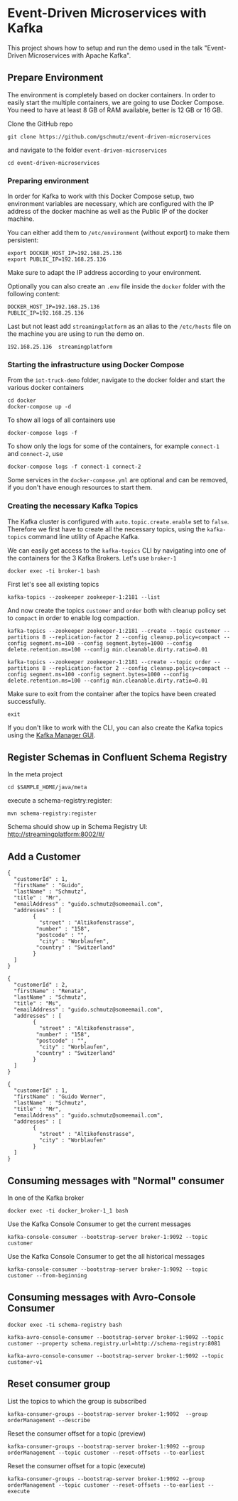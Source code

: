 # Event-Driven Microservices with Kafka

This project shows how to setup and run the demo used in the talk "Event-Driven Microservices with Apache Kafka".  

## Prepare Environment

The environment is completely based on docker containers. In order to easily start the multiple containers, we are going to use Docker Compose. You need to have at least 8 GB of RAM available, better is 12 GB or 16 GB. 

Clone the GitHub repo

```
git clone https://github.com/gschmutz/event-driven-microservices
```

and navigate to the folder `event-driven-microservices`

```
cd event-driven-microservices
```

### Preparing environment

In order for Kafka to work with this Docker Compose setup, two environment variables are necessary, which are configured with the IP address of the docker machine as well as the Public IP of the docker machine. 

You can either add them to `/etc/environment` (without export) to make them persistent:

```
export DOCKER_HOST_IP=192.168.25.136
export PUBLIC_IP=192.168.25.136
```

Make sure to adapt the IP address according to your environment. 

Optionally you can also create an `.env` file inside the `docker` folder with the following content:

```
DOCKER_HOST_IP=192.168.25.136
PUBLIC_IP=192.168.25.136
```

Last but not least add `streamingplatform` as an alias to the `/etc/hosts` file on the machine you are using to run the demo on.

```
192.168.25.136	streamingplatform
```

### Starting the infrastructure using Docker Compose

From the `iot-truck-demo` folder, navigate to the docker folder and start the various docker containers 

```
cd docker
docker-compose up -d
```

To show all logs of all containers use

```
docker-compose logs -f
```

To show only the logs for some of the containers, for example `connect-1` and `connect-2`, use

```
docker-compose logs -f connect-1 connect-2
```

Some services in the `docker-compose.yml` are optional and can be removed, if you don't have enough resources to start them. 

### Creating the necessary Kafka Topics

The Kafka cluster is configured with `auto.topic.create.enable` set to `false`. Therefore we first have to create all the necessary topics, using the `kafka-topics` command line utility of Apache Kafka. 

We can easily get access to the `kafka-topics` CLI by navigating into one of the containers for the 3 Kafka Brokers. Let's use `broker-1`

```
docker exec -ti broker-1 bash
```

First let's see all existing topics

```
kafka-topics --zookeeper zookeeper-1:2181 --list
```

And now create the topics `customer` and `order` both with cleanup policy set to `compact` in order to enable log compaction. 

```
kafka-topics --zookeeper zookeeper-1:2181 --create --topic customer --partitions 8 --replication-factor 2 --config cleanup.policy=compact --config segment.ms=100 --config segment.bytes=1000 --config delete.retention.ms=100 --config min.cleanable.dirty.ratio=0.01

kafka-topics --zookeeper zookeeper-1:2181 --create --topic order --partitions 8 --replication-factor 2 --config cleanup.policy=compact --config segment.ms=100 -config segment.bytes=1000 --config delete.retention.ms=100 --config min.cleanable.dirty.ratio=0.01
```

Make sure to exit from the container after the topics have been created successfully.

```
exit
```

If you don't like to work with the CLI, you can also create the Kafka topics using the [Kafka Manager GUI](http://streamingplatform:29000). 

## Register Schemas in Confluent Schema Registry

In the meta project

```
cd $SAMPLE_HOME/java/meta
```

execute a schema-registry:register:

```
mvn schema-registry:register
```

Schema should show up in Schema Registry UI: <http://streamingplatform:8002/#/>


## Add a Customer

```
{
  "customerId" : 1,
  "firstName" : "Guido",
  "lastName" : "Schmutz",
  "title" : "Mr",
  "emailAddress" : "guido.schmutz@someemail.com",
  "addresses" : [
  		{
  		  "street" : "Altikofenstrasse",
         "number" : "158",
         "postcode" : "",
		  "city" : "Worblaufen",
         "country" : "Switzerland"
  		}
  ]
}
```

```
{
  "customerId" : 2,
  "firstName" : "Renata",
  "lastName" : "Schmutz",
  "title" : "Ms",
  "emailAddress" : "guido.schmutz@someemail.com",
  "addresses" : [
  		{
  		  "street" : "Altikofenstrasse",
         "number" : "158",
         "postcode" : "",
		  "city" : "Worblaufen",
         "country" : "Switzerland"
  		}
  ]
}
```

```
{
  "customerId" : 1,
  "firstName" : "Guido Werner",
  "lastName" : "Schmutz",
  "title" : "Mr",
  "emailAddress" : "guido.schmutz@someemail.com",
  "addresses" : [
  		{
  		  "street" : "Altikofenstrasse",
  		  "city" : "Worblaufen"
  		}
  ]
}
```


## Consuming messages with "Normal" consumer

In one of the Kafka broker

```
docker exec -ti docker_broker-1_1 bash
```

Use the Kafka Console Consumer to get the current messages

```
kafka-console-consumer --bootstrap-server broker-1:9092 --topic customer
```

Use the Kafka Console Consumer to get the all historical messages

```
kafka-console-consumer --bootstrap-server broker-1:9092 --topic customer --from-beginning
```

## Consuming messages with Avro-Console Consumer

```
docker exec -ti schema-registry bash
```

```
kafka-avro-console-consumer --bootstrap-server broker-1:9092 --topic customer --property schema.registry.url=http://schema-registry:8081
```

```
kafka-avro-console-consumer --bootstrap-server broker-1:9092 --topic customer-v1 
```

## Reset consumer group

List the topics to which the group is subscribed

```
kafka-consumer-groups --bootstrap-server broker-1:9092  --group orderManagement --describe
```

Reset the consumer offset for a topic (preview)

```
kafka-consumer-groups --bootstrap-server broker-1:9092 --group orderManagement --topic customer --reset-offsets --to-earliest
```

Reset the consumer offset for a topic (execute)

```
kafka-consumer-groups --bootstrap-server broker-1:9092 --group orderManagement --topic customer --reset-offsets --to-earliest --execute
```
